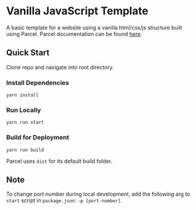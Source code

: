 # Vanilla JavaScript Template

A basic template for a website using a vanilla html/css/js structure built using Parcel. Parcel documentation can be found [here](https://parceljs.org/docs/).

## Quick Start

Clone repo and navigate into root directory.

### Install Dependencies

`yarn install`

### Run Locally

`yarn run start`

### Build for Deployment

`yarn run build`

Parcel uses `dist` for its default build folder.

## Note

To change port number during local development, add the following arg to `start` script in `package.json`:
`-p [port-number]`.